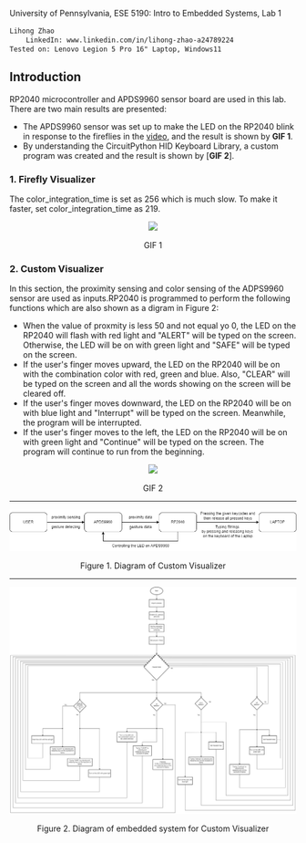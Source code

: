 University of Pennsylvania, ESE 5190: Intro to Embedded Systems, Lab 1  

    Lihong Zhao  
        LinkedIn: www.linkedin.com/in/lihong-zhao-a24789224  
    Tested on: Lenovo Legion 5 Pro 16" Laptop, Windows11 

## Introduction
RP2040 microcontroller and APDS9960 sensor board are used in this lab. There are two main results are presented:    
* The APDS9960 sensor was set up to make the LED on the RP2040 blink in response to the fireflies in the [video](https://www.youtube.com/watch?v=BtCGtaMrBXQ&t=413s), and the result is shown by **GIF 1**.  
* By understanding the CircuitPython HID Keyboard Library, a custom program was created and the result is shown by [**GIF 2**].  
### 1. Firefly Visualizer

The color_integration_time is set as 256 which is much slow. To make it faster, set color_integration_time as 219.

<div align=center>
<img src="https://github.com/lihzhao14/ese5190-2022-lab1-firefly/blob/main/Image/3.2.gif" width="600">  
</div>

<p align="center">GIF 1</>

### 2. Custom Visualizer

In this section, the proximity sensing and color sensing of the ADPS9960 sensor are used as inputs.RP2040 is programmed to perform the following functions which are also shown as a digram in Figure 2:
* When the value of proxmity is less 50 and not equal yo 0, the LED on the RP2040 will flash with red light and "ALERT" will be typed on the screen. Otherwise, the LED will be on with green light and "SAFE" will be typed on the screen.
* If the user's finger moves upward, the LED on the RP2040 will be on with the combination color with red, green and blue. Also, "CLEAR" will be typed on the screen and all the words showing on the screen will be cleared off.
* If the user's finger moves downward, the LED on the RP2040 will be on with blue light and "Interrupt" will be typed on the screen. Meanwhile, the program will be interrupted.
* If the user's finger moves to the left, the LED on the RP2040 will be on with green light and "Continue" will be typed on the screen. The program will continue to run from the beginning.

<div align=center>
<img src="https://github.com/lihzhao14/ese5190-2022-lab1-firefly/blob/main/Image/4.4.gif" width="420">  
</div>

<p align="center">GIF 2</>

*** 
 
<div align=center>
<img src="https://github.com/lihzhao14/ese5190-2022-lab1-firefly/blob/main/Image/Digram%20of%20Coustom%20visualizer.png">  
</div>

<p align="center">Figure 1. Diagram of Custom Visualizer</>

***  

<div align=center>
<img src="https://github.com/lihzhao14/ese5190-2022-lab1-firefly/blob/main/Image/Diagram%20of%20embedded%20system%20for%20Custom%20Visualizer.png">  
</div>

<p align="center">Figure 2. Diagram of embedded system for Custom Visualizer</>
